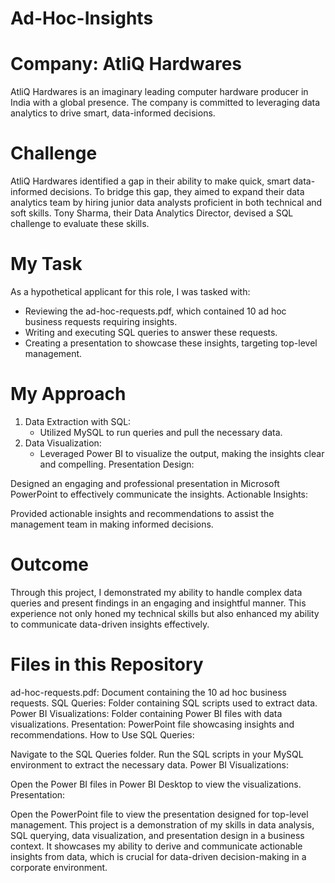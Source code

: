 # Ad-Hoc-Insights

# Company: AtliQ Hardwares
AtliQ Hardwares is an imaginary leading computer hardware producer in India with a global presence. The company is committed to leveraging data analytics to drive smart, data-informed decisions.

# Challenge
AtliQ Hardwares identified a gap in their ability to make quick, smart data-informed decisions. To bridge this gap, they aimed to expand their data analytics team by hiring junior data analysts proficient in both technical and soft skills. Tony Sharma, their Data Analytics Director, devised a SQL challenge to evaluate these skills.

# My Task
As a hypothetical applicant for this role, I was tasked with:

 * Reviewing the ad-hoc-requests.pdf, which contained 10 ad hoc business requests requiring insights.
 * Writing and executing SQL queries to answer these requests.
 * Creating a presentation to showcase these insights, targeting top-level management.
   
# My Approach
 1. Data Extraction with SQL:
    - Utilized MySQL to run queries and pull the necessary data.
 2. Data Visualization:
    - Leveraged Power BI to visualize the output, making the insights clear and compelling.
Presentation Design:

Designed an engaging and professional presentation in Microsoft PowerPoint to effectively communicate the insights.
Actionable Insights:

Provided actionable insights and recommendations to assist the management team in making informed decisions.
# Outcome
Through this project, I demonstrated my ability to handle complex data queries and present findings in an engaging and insightful manner. This experience not only honed my technical skills but also enhanced my ability to communicate data-driven insights effectively.

# Files in this Repository
ad-hoc-requests.pdf: Document containing the 10 ad hoc business requests.
SQL Queries: Folder containing SQL scripts used to extract data.
Power BI Visualizations: Folder containing Power BI files with data visualizations.
Presentation: PowerPoint file showcasing insights and recommendations.
How to Use
SQL Queries:

Navigate to the SQL Queries folder.
Run the SQL scripts in your MySQL environment to extract the necessary data.
Power BI Visualizations:

Open the Power BI files in Power BI Desktop to view the visualizations.
Presentation:

Open the PowerPoint file to view the presentation designed for top-level management.
This project is a demonstration of my skills in data analysis, SQL querying, data visualization, and presentation design in a business context. It showcases my ability to derive and communicate actionable insights from data, which is crucial for data-driven decision-making in a corporate environment.
